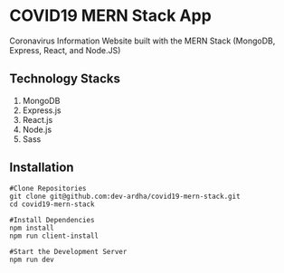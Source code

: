 # COVID19 MERN Stack App
Coronavirus Information Website built with the MERN Stack (MongoDB, Express, React, and Node.JS)

## Technology Stacks
1. MongoDB
2. Express.js
3. React.js
4. Node.js
5. Sass

## Installation
```
#Clone Repositories
git clone git@github.com:dev-ardha/covid19-mern-stack.git
cd covid19-mern-stack

#Install Dependencies
npm install
npm run client-install

#Start the Development Server
npm run dev
```
